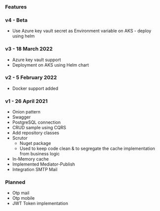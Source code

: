 ### Features


### v4 - Beta
- Use Azure key vault secret as Environment variable on AKS - deploy using helm 

### v3 - 18 March 2022
- Azure key vault support
- Deployment on AKS using Helm chart

### v2 - 5 February 2022
- Docker support added

### v1 - 26 April 2021
- Onion pattern
- Swagger
- PostgreSQL connection
- CRUD sample using CQRS
- Add repository classes
- Scrutor
    - Nuget package
    - Used to keep code clean & to segregate the cache implementation from business logic
- In-Memory cache
- Implemented Mediator-Publish
- Integration SMTP Mail


### Planned 
- Otp mail
- Otp mobile
- JWT Token implementation
